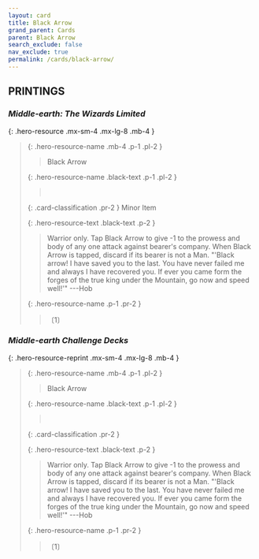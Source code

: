 ```yaml
---
layout: card
title: Black Arrow
grand_parent: Cards
parent: Black Arrow
search_exclude: false
nav_exclude: true
permalink: /cards/black-arrow/
---
```


## PRINTINGS


### _Middle-earth: The Wizards Limited_

{: .hero-resource .mx-sm-4 .mx-lg-8 .mb-4 }
> {: .hero-resource-name .mb-4 .p-1 .pl-2 }
> > <div class="card-mp"></div>
> > <div class="card-name">Black Arrow</div>
>
> {: .hero-resource-name .black-text .p-1 .pl-2 }
> > &nbsp;
>
> {: .card-classification .pr-2 }
> Minor Item
>
> {: .hero-resource-text .black-text .p-2 }
> > Warrior only. Tap Black Arrow to give -1 to the prowess and body of any one attack against bearer's company. When Black Arrow is tapped, discard if its bearer is not a Man.  "'Black arrow! I have saved you to the last. You have never failed me and always I have recovered you. If ever you came form the forges of the true king under the Mountain, go now and speed well!'" ---Hob 
> 
> {: .hero-resource-name .p-1 .pr-2 }
> > <div class="card-shield"></div>
> > <div class="card-corruption">〔1〕</div>

### _Middle-earth Challenge Decks_

{: .hero-resource-reprint .mx-sm-4 .mx-lg-8 .mb-4 }
> {: .hero-resource-name .mb-4 .p-1 .pl-2 }
> > <div class="card-mp"></div>
> > <div class="card-name">Black Arrow</div>
>
> {: .hero-resource-name .black-text .p-1 .pl-2 }
> > &nbsp;
>
> {: .card-classification .pr-2 }
> 
>
> {: .hero-resource-text .black-text .p-2 }
> > Warrior only. Tap Black Arrow to give -1 to the prowess and body of any one attack against bearer's company. When Black Arrow is tapped, discard if its bearer is not a Man.  "'Black arrow! I have saved you to the last. You have never failed me and always I have recovered you. If ever you came form the forges of the true king under the Mountain, go now and speed well!'" ---Hob 
> 
> {: .hero-resource-name .p-1 .pr-2 }
> > <div class="card-shield"></div>
> > <div class="card-corruption">〔1〕</div>
